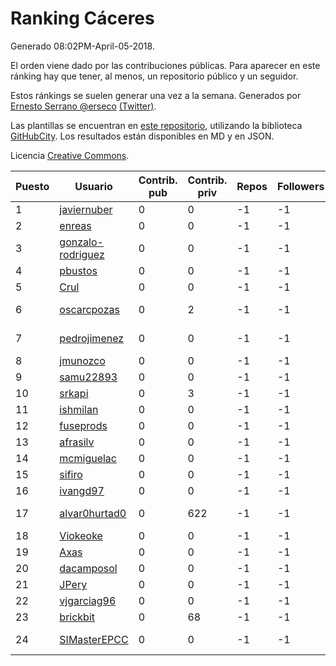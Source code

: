 # Ranking Cáceres

Generado 08:02PM-April-05-2018.

El orden viene dado por las contribuciones públicas. Para aparecer en este ránking hay que tener, al menos, un repositorio público y un seguidor.

Estos ránkings se suelen generar una vez a la semana. Generados por [Ernesto Serrano @erseco](https://github.com/erseco/) [(Twitter)](https://twitter.com/erseco).

Las plantillas se encuentran en [este repositorio](https://github.com/iblancasa/GH-Spanish-Ranking), utilizando la biblioteca [GitHubCity](https://github.com/iblancasa/GitHubCity). Los resultados están disponibles en MD y en JSON.

Licencia [Creative Commons](https://creativecommons.org/licenses/by/4.0/).

| Puesto   |  Usuario  | Contrib. pub | Contrib. priv |Repos| Followers | Desde |  Avatar  |
|----------|-----------|--------------|---------------|-----|-----------|-------|----------|
|1|[javiernuber](https://github.com/javiernuber)|0|0|-1|-1||![javiernuber]()|
|2|[enreas](https://github.com/enreas)|0|0|-1|-1||![enreas]()|
|3|[gonzalo-rodriguez](https://github.com/gonzalo-rodriguez)|0|0|-1|-1||![gonzalo-rodriguez]()|
|4|[pbustos](https://github.com/pbustos)|0|0|-1|-1||![pbustos]()|
|5|[Crul](https://github.com/Crul)|0|0|-1|-1||![Crul]()|
|6|[oscarcpozas](https://github.com/oscarcpozas)|0|2|-1|-1||![oscarcpozas]()|
|7|[pedrojimenez](https://github.com/pedrojimenez)|0|0|-1|-1||![pedrojimenez]()|
|8|[jmunozco](https://github.com/jmunozco)|0|0|-1|-1||![jmunozco]()|
|9|[samu22893](https://github.com/samu22893)|0|0|-1|-1||![samu22893]()|
|10|[srkapi](https://github.com/srkapi)|0|3|-1|-1||![srkapi]()|
|11|[ishmilan](https://github.com/ishmilan)|0|0|-1|-1||![ishmilan]()|
|12|[fuseprods](https://github.com/fuseprods)|0|0|-1|-1||![fuseprods]()|
|13|[afrasilv](https://github.com/afrasilv)|0|0|-1|-1||![afrasilv]()|
|14|[mcmiguelac](https://github.com/mcmiguelac)|0|0|-1|-1||![mcmiguelac]()|
|15|[sifiro](https://github.com/sifiro)|0|0|-1|-1||![sifiro]()|
|16|[ivangd97](https://github.com/ivangd97)|0|0|-1|-1||![ivangd97]()|
|17|[alvar0hurtad0](https://github.com/alvar0hurtad0)|0|622|-1|-1||![alvar0hurtad0]()|
|18|[Viokeoke](https://github.com/Viokeoke)|0|0|-1|-1||![Viokeoke]()|
|19|[Axas](https://github.com/Axas)|0|0|-1|-1||![Axas]()|
|20|[dacamposol](https://github.com/dacamposol)|0|0|-1|-1||![dacamposol]()|
|21|[JPery](https://github.com/JPery)|0|0|-1|-1||![JPery]()|
|22|[vjgarciag96](https://github.com/vjgarciag96)|0|0|-1|-1||![vjgarciag96]()|
|23|[brickbit](https://github.com/brickbit)|0|68|-1|-1||![brickbit]()|
|24|[SIMasterEPCC](https://github.com/SIMasterEPCC)|0|0|-1|-1||![SIMasterEPCC]()|
